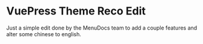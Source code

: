 # VuePress Theme Reco Edit

Just a simple edit done by the MenuDocs team to add a couple features and alter some chinese to english.
